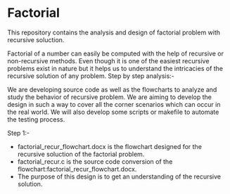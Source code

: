 # Factorial
This repository contains the analysis and design of factorial problem with recursive soluction.

Factorial of a number can easily be computed with the help of recursive or non-recursive methods. Even though it is one of the easiest recursive problems exist in nature but it helps us to understand the intricacies of the recursive solution of any problem. Step by step analysis:-

We are developing source code as well as the flowcharts to analyze and study the behavior of recursive problem.
We are aiming to develop the design in such a way to cover all the corner scenarios which can occur in the real world.
We will also develop some scripts or makefile to automate the testing process.

Step 1:-
- factorial_recur_flowchart.docx is the flowchart designed for the recursive soluction of the factorial problem.
- factorial_recur.c is the source code conversion of the flowchart:factorial_recur_flowchart.docx.
- The purpose of this design is to get an understanding of the recursive solution.
